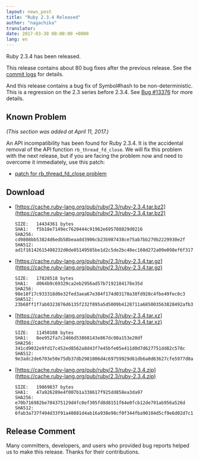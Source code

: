 ```yaml
---
layout: news_post
title: "Ruby 2.3.4 Released"
author: "nagachika"
translator:
date: 2017-03-30 00:00:00 +0000
lang: en
---
```


Ruby 2.3.4 has been released.

This release contains about 80 bug fixes after the previous release.
See the [commit logs](https://github.com/ruby/ruby/compare/v2_3_3...v2_3_4)
for details.

And this release contains a bug fix of Symbol#hash to be non-deterministic.
This is a regression on the 2.3 series before 2.3.4.
See [Bug #13376](https://bugs.ruby-lang.org/issues/13376) for more details.


## Known Problem

_(This section was added at April 11, 2017.)_

An API incompatibility has been found for Ruby 2.3.4.
It is the accidental removal of the API function `rb_thread_fd_close`.
We will fix this problem with the next release, but if you are facing
the problem now and need to overcome it immediately, use this patch:

* [patch for rb_thread_fd_close problem](https://svn.ruby-lang.org/cgi-bin/viewvc.cgi/branches/ruby_2_3/thread.c?r1=58289&r2=58288&pathrev=58289&view=patch)


## Download

* [https://cache.ruby-lang.org/pub/ruby/2.3/ruby-2.3.4.tar.bz2](https://cache.ruby-lang.org/pub/ruby/2.3/ruby-2.3.4.tar.bz2)

      SIZE:   14434361 bytes
      SHA1:   f5b18e7149ec7620444c91962e695708829d0216
      SHA256: cd9808bb53824d6edb58beaadd3906cb23b987438ce75ab7bb279b2229930e2f
      SHA512: ad1f16142615498232d0de85149585be1d2c5de2bc40ec160d272a09e098ef6f317d8b25026001735261fd1c5bc0d1f8513a8474e89f0d86eed5b2fe7338d64e

* [https://cache.ruby-lang.org/pub/ruby/2.3/ruby-2.3.4.tar.gz](https://cache.ruby-lang.org/pub/ruby/2.3/ruby-2.3.4.tar.gz)

      SIZE:   17820518 bytes
      SHA1:   d064b9c69329ca2eb2956ad57b7192184178e35d
      SHA256: 98e18f17c933318d0e32fed3aea67e304f174d03170a38fd920c4fbe49fec0c3
      SHA512: 23b68ff1f7ab0323876d6135f232f895a5d5009b4128711a685003563828492afb330e589ca614581a49e43027c34e251d96a3fc10330cdfdd11a2537af0233f

* [https://cache.ruby-lang.org/pub/ruby/2.3/ruby-2.3.4.tar.xz](https://cache.ruby-lang.org/pub/ruby/2.3/ruby-2.3.4.tar.xz)

      SIZE:   11450108 bytes
      SHA1:   8ee952fa7c2466d53868143e867dc08a153e20df
      SHA256: 341cd9032e9fd17c452ed8562a8d43f7e45bfe05e411d0d7d627751dd82c578c
      SHA512: 9e3adc2de6703e50e75db37db2981006d4c69759929d61db6a0d63627cfe5977d0ad66d2c69d7161cfc0c0d1c2cb38e5181a06ccd2790df2f72ec25c2ad01e02

* [https://cache.ruby-lang.org/pub/ruby/2.3/ruby-2.3.4.zip](https://cache.ruby-lang.org/pub/ruby/2.3/ruby-2.3.4.zip)

      SIZE:   19869837 bytes
      SHA1:   47a926289e4f007b1a338617f925dd858ea3da97
      SHA256: e70b716982be704375129d4fc0ef305fd8d8151f64e0fcb12de791ab956a526d
      SHA512: 6fab3a737f494d33f91a40881d4ab16a938e98cf0f344fba90104d5cf9e6d02d7c17f64512c2f1ffd67f64ad5dd38477fab0d17614c1ff22627f18232186315a

## Release Comment

Many committers, developers, and users who provided bug reports helped us to make this release.
Thanks for their contributions.
